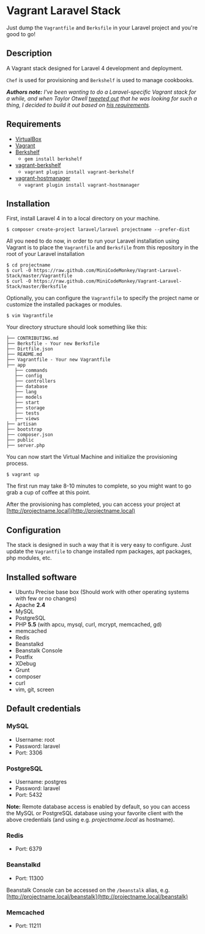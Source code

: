 # Vagrant Laravel Stack
Just dump the `Vagrantfile` and `Berksfile` in your Laravel project and you're good to go!

## Description
A Vagrant stack designed for Laravel 4 development and deployment.

`Chef` is used for provisioning and `Berkshelf` is used to manage cookbooks.

***Authors note:*** *I've been wanting to do a Laravel-specific Vagrant stack for a while, and when Taylor Otwell [tweeted out](https://twitter.com/taylorotwell/status/383722109521776640) that he was looking for such a thing, I decided to build it out based on [his requirements](http://paste.laravel.com/V3q).*

## Requirements
* [VirtualBox](https://www.virtualbox.org)
* [Vagrant](http://vagrantup.com)
* [Berkshelf](http://berkshelf.com)
	* `gem install berkshelf`
* [vagrant-berkshelf](https://github.com/riotgames/vagrant-berkshelf)
	* `vagrant plugin install vagrant-berkshelf`
* [vagrant-hostmanager](https://github.com/smdahlen/vagrant-hostmanager)
	* `vagrant plugin install vagrant-hostmanager`

## Installation
First, install Laravel 4 in to a local directory on your machine.

	$ composer create-project laravel/laravel projectname --prefer-dist

All you need to do now, in order to run your Laravel installation using Vagrant is to place the `Vagrantfile` and `Berksfile` from this repository in the root of your Laravel installation

	$ cd projectname
	$ curl -O https://raw.github.com/MiniCodeMonkey/Vagrant-Laravel-Stack/master/Vagrantfile
	$ curl -O https://raw.github.com/MiniCodeMonkey/Vagrant-Laravel-Stack/master/Berksfile

Optionally, you can configure the `Vagrantfile` to specify the project name or customize the installed packages or modules.

	$ vim Vagrantfile

Your directory structure should look something like this:

```
├── CONTRIBUTING.md
├── Berksfile - Your new Berksfile
├── Dirtfile.json
├── README.md
├── Vagrantfile - Your new Vagrantfile
├── app
   ├── commands
   ├── config
   ├── controllers
   ├── database
   ├── lang
   ├── models
   ├── start
   ├── storage
   ├── tests
   ├── views
├── artisan
├── bootstrap
├── composer.json
├── public
├── server.php
```

You can now start the Virtual Machine and initialize the provisioning process.

	$ vagrant up

The first run may take 8-10 minutes to complete, so you might want to go grab a cup of coffee at this point.

After the provisioning has completed, you can access your project at [http://projectname.local](http://projectname.local)

## Configuration
The stack is designed in such a way that it is very easy to configure.
Just update the `Vagrantfile` to change installed npm packages, apt packages, php modules, etc.

## Installed software
* Ubuntu Precise base box (Should work with other operating systems with few or no changes)
* Apache **2.4**
* MySQL
* PostgreSQL
* PHP **5.5** (with apcu, mysql, curl, mcrypt, memcached, gd)
* memcached
* Redis
* Beanstalkd
* Beanstalk Console
* Postfix
* XDebug
* Grunt
* composer
* curl
* vim, git, screen

## Default credentials
### MySQL
* Username: root
* Password: laravel
* Port: 3306

### PostgreSQL
* Username: postgres
* Password: laravel
* Port: 5432

**Note:** Remote database access is enabled by default, so you can access the MySQL or PostgreSQL database using your favorite client with the above credentials (and using e.g. *projectname.local* as hostname).


### Redis
* Port: 6379

### Beanstalkd
* Port: 11300

Beanstalk Console can be accessed on the `/beanstalk` alias, e.g. [http://projectname.local/beanstalk](http://projectname.local/beanstalk)

### Memcached
* Port: 11211